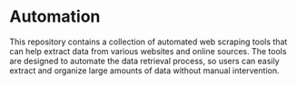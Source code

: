# Automation
This repository contains a collection of automated web scraping tools that can help extract data from various websites and online sources. The tools are designed to automate the data retrieval process, so users can easily extract and organize large amounts of data without manual intervention.
